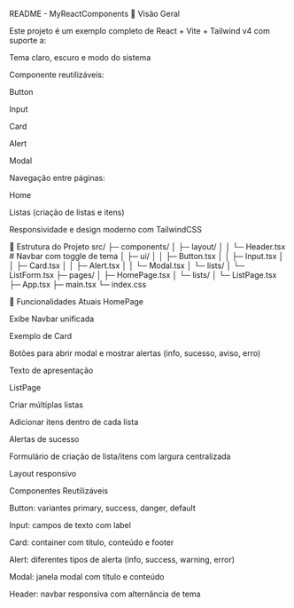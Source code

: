 README - MyReactComponents
🔹 Visão Geral

Este projeto é um exemplo completo de React + Vite + Tailwind v4 com suporte a:

Tema claro, escuro e modo do sistema

Componente reutilizáveis:

Button

Input

Card

Alert

Modal

Navegação entre páginas:

Home

Listas (criação de listas e itens)

Responsividade e design moderno com TailwindCSS

🔹 Estrutura do Projeto
src/
├─ components/
│  ├─ layout/
│  │  └─ Header.tsx        # Navbar com toggle de tema
│  ├─ ui/
│  │  ├─ Button.tsx
│  │  ├─ Input.tsx
│  │  ├─ Card.tsx
│  │  ├─ Alert.tsx
│  │  └─ Modal.tsx
│  └─ lists/
│     └─ ListForm.tsx
├─ pages/
│  ├─ HomePage.tsx
│  └─ lists/
│     └─ ListPage.tsx
├─ App.tsx
├─ main.tsx
└─ index.css

🔹 Funcionalidades Atuais
HomePage

Exibe Navbar unificada

Exemplo de Card

Botões para abrir modal e mostrar alertas (info, sucesso, aviso, erro)

Texto de apresentação

ListPage

Criar múltiplas listas

Adicionar itens dentro de cada lista

Alertas de sucesso

Formulário de criação de lista/itens com largura centralizada

Layout responsivo

Componentes Reutilizáveis

Button: variantes primary, success, danger, default

Input: campos de texto com label

Card: container com título, conteúdo e footer

Alert: diferentes tipos de alerta (info, success, warning, error)

Modal: janela modal com título e conteúdo

Header: navbar responsiva com alternância de tema